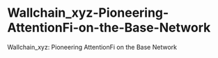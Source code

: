 # Wallchain_xyz-Pioneering-AttentionFi-on-the-Base-Network
Wallchain_xyz: Pioneering AttentionFi on the Base Network
